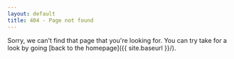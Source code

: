 ```yaml
---
layout: default
title: 404 - Page not found
---
```


Sorry, we can't find that page that you're looking for. 
You can try take for a look by going [back to the homepage]({{ site.baseurl }}/).
